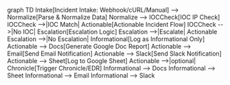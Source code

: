 graph TD
  Intake[Incident Intake: Webhook/cURL/Manual] --> Normalize[Parse & Normalize Data]
  Normalize --> IOCCheck[IOC IP Check]
  IOCCheck -->|IOC Match| Actionable[Actionable Incident Flow]
  IOCCheck -->|No IOC| Escalation[Escalation Logic]
  Escalation -->|Escalate| Actionable
  Escalation -->|No Escalation| Informational[Log as Informational Only]
  Actionable --> Docs[Generate Google Doc Report]
  Actionable --> Email[Send Email Notification]
  Actionable --> Slack[Send Slack Notification]
  Actionable --> Sheet[Log to Google Sheet]
  Actionable -->|optional| Chronicle[Trigger Chronicle/EDR]
  Informational --> Docs
  Informational --> Sheet
  Informational --> Email
  Informational --> Slack
